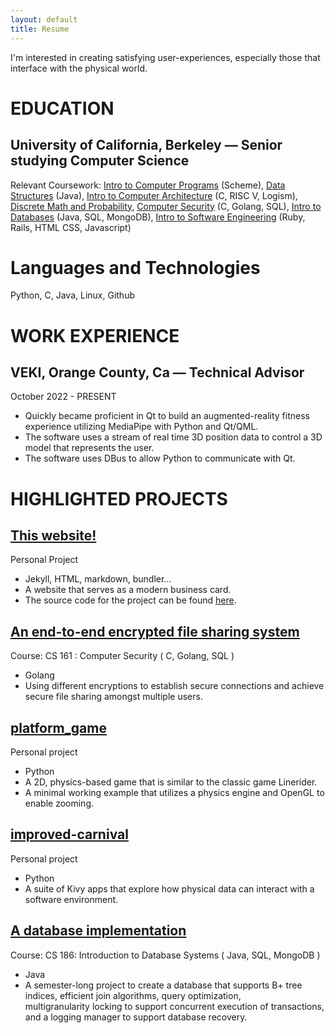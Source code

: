 ```yaml
---
layout: default
title: Resume
---
```

I'm interested in creating satisfying user-experiences, especially those that interface with the physical world. 

EDUCATION
=========

University of California, Berkeley — Senior studying Computer Science
---------------------------------------------------------------------

Relevant Coursework: [Intro to Computer Programs](https://www.google.com/url?q=https://cs61a.org/&sa=D&source=editors&ust=1670373176542525&usg=AOvVaw3mCGYfqqe_aAaXH86_m313) (Scheme), [Data Structures](https://www.google.com/url?q=https://inst.eecs.berkeley.edu/~cs61b/sp22/&sa=D&source=editors&ust=1670373176543056&usg=AOvVaw1N_xezC10a7FtD7OmlZTD9) (Java), [Intro to Computer Architecture](https://www.google.com/url?q=https://cs61c.org/sp22/&sa=D&source=editors&ust=1670373176543400&usg=AOvVaw18eATdPdxdve8z-yG9YNf2) (C, RISC V, Logism), [Discrete Math and Probability](https://www.google.com/url?q=https://www.eecs70.org/&sa=D&source=editors&ust=1670373176543647&usg=AOvVaw1XT9JLOGZ4kr9o3ZlCjDhG), [Computer Security](https://www.google.com/url?q=https://sp22.cs161.org/&sa=D&source=editors&ust=1670373176543896&usg=AOvVaw17pT1jcdxSznKbOSbTmpvb) (C, Golang, SQL), [Intro to Databases](https://www.google.com/url?q=https://cs186berkeley.net/&sa=D&source=editors&ust=1670373176544133&usg=AOvVaw2roYI_3i0ojIyZL7jCXHWS) (Java, SQL, MongoDB), [Intro to Software Engineering](https://www.google.com/url?q=https://www2.eecs.berkeley.edu/Courses/CS169/&sa=D&source=editors&ust=1670373176544435&usg=AOvVaw2QWs5AhVUl-1yaA0O6tLX8) (Ruby, Rails, HTML CSS, Javascript)

Languages and Technologies
==========================

Python, C, Java, Linux, Github

WORK EXPERIENCE
===============

VEKI, Orange County, Ca — Technical Advisor
-------------------------------------------

October 2022 - PRESENT

*   Quickly became proficient in Qt to build an augmented-reality fitness experience utilizing MediaPipe with Python and Qt/QML.
*   The software uses a stream of real time 3D position data to control a 3D model that represents the user.
*   The software uses DBus to allow Python to communicate with Qt.

HIGHLIGHTED PROJECTS
====================
## [This website!](https://rnickles.github.io)

Personal Project

* Jekyll, HTML, markdown, bundler...
* A website that serves as a modern business card.  
* The source code for the project can be found [here](https://github.com/rnickles/rnickles.github.io).

[An end-to-end encrypted file sharing system](https://www.google.com/url?q=https://su21.cs161.org/proj2/&sa=D&source=editors&ust=1670373176546642&usg=AOvVaw30DxVuD03EKd4v5P_AIZNf)
-----------------------------------------------------------------------------------------------------------------------------------------------------------------------------------

Course: CS 161 : Computer Security ( C, Golang, SQL )

*   Golang
*   Using different encryptions to establish secure connections and achieve secure file sharing amongst multiple users.

[platform\_game](https://www.google.com/url?q=https://github.com/rnickles/platform_game&sa=D&source=editors&ust=1670373176547624&usg=AOvVaw1MRNNBTotXCbGRmIeWRrI0)
------------------------------------------------------------------------------------------------------------------------------------------------------------------

Personal project

*   Python
*   A 2D, physics-based game that is similar to the classic game Linerider.
*   A minimal working example that utilizes a physics engine and OpenGL to enable zooming.  

[improved-carnival](https://www.google.com/url?q=https://github.com/rnickles/improved-carnival&sa=D&source=editors&ust=1670373176548508&usg=AOvVaw0Gvt8LeFZliFOUaUqmEQic)
-------------------------------------------------------------------------------------------------------------------------------------------------------------------------

Personal project

*   Python
*   A suite of Kivy apps that explore how physical data can interact with a software environment.

[A database implementation](https://www.google.com/url?q=https://cs186.gitbook.io/project/&sa=D&source=editors&ust=1670373176549381&usg=AOvVaw1D0Osw8CM8_sKmK9OIAF3n)
---------------------------------------------------------------------------------------------------------------------------------------------------------------------

Course: CS 186: Introduction to Database Systems ( Java, SQL, MongoDB )

*   Java
*   A semester-long project to create a database that supports B+ tree indices, efficient join algorithms, query optimization, multigranularity locking to support concurrent execution of transactions, and a logging manager to support database recovery.